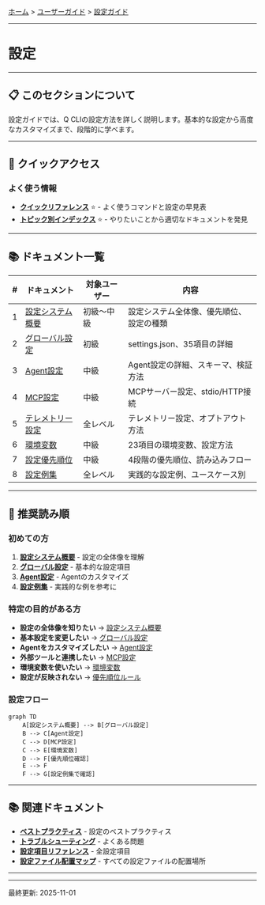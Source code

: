 [ホーム](../../README.md) > [ユーザーガイド](../README.md) > [設定ガイド](README.md)

---

# 設定


---

## 📋 このセクションについて

設定ガイドでは、Q CLIの設定方法を詳しく説明します。基本的な設定から高度なカスタマイズまで、段階的に学べます。

---

## 🚀 クイックアクセス

### よく使う情報

- **[クイックリファレンス](../07_reference/08_quick-reference.md)** ⭐ - よく使うコマンドと設定の早見表
- **[トピック別インデックス](../07_reference/09_topic-index.md)** ⭐ - やりたいことから適切なドキュメントを発見

---

## 📚 ドキュメント一覧

| # | ドキュメント | 対象ユーザー | 内容 |
|---|-------------|-------------|------|
| 1 | [設定システム概要](01_overview.md) | 初級〜中級 | 設定システム全体像、優先順位、設定の種類 |
| 2 | [グローバル設定](02_global-settings.md) | 初級 | settings.json、35項目の詳細 |
| 3 | [Agent設定](03_agent-configuration.md) | 中級 | Agent設定の詳細、スキーマ、検証方法 |
| 4 | [MCP設定](04_mcp-configuration.md) | 中級 | MCPサーバー設定、stdio/HTTP接続 |
| 5 | [テレメトリー設定](05_telemetry.md) | 全レベル | テレメトリー設定、オプトアウト方法 |
| 6 | [環境変数](06_environment-variables.md) | 中級 | 23項目の環境変数、設定方法 |
| 7 | [設定優先順位](07_priority-rules.md) | 中級 | 4段階の優先順位、読み込みフロー |
| 8 | [設定例集](08_examples.md) | 全レベル | 実践的な設定例、ユースケース別 |

---

## 🚀 推奨読み順

### 初めての方
1. **[設定システム概要](01_overview.md)** - 設定の全体像を理解
2. **[グローバル設定](02_global-settings.md)** - 基本的な設定項目
3. **[Agent設定](03_agent-configuration.md)** - Agentのカスタマイズ
4. **[設定例集](08_examples.md)** - 実践的な例を参考に

### 特定の目的がある方
- **設定の全体像を知りたい** → [設定システム概要](01_overview.md)
- **基本設定を変更したい** → [グローバル設定](02_global-settings.md)
- **Agentをカスタマイズしたい** → [Agent設定](03_agent-configuration.md)
- **外部ツールと連携したい** → [MCP設定](04_mcp-configuration.md)
- **環境変数を使いたい** → [環境変数](06_environment-variables.md)
- **設定が反映されない** → [優先順位ルール](07_priority-rules.md)

### 設定フロー

```mermaid
graph TD
    A[設定システム概要] --> B[グローバル設定]
    B --> C[Agent設定]
    C --> D[MCP設定]
    C --> E[環境変数]
    D --> F[優先順位確認]
    E --> F
    F --> G[設定例集で確認]
```

---

## 📚 関連ドキュメント

- **[ベストプラクティス](../04_best-practices/01_configuration.md)** - 設定のベストプラクティス
- **[トラブルシューティング](../06_troubleshooting/02_common-issues.md)** - よくある問題
- **[設定項目リファレンス](../07_reference/03_settings-reference.md)** - 全設定項目
- **[設定ファイル配置マップ](../07_reference/04_configuration-file-locations.md)** - すべての設定ファイルの配置場所

---


---

最終更新: 2025-11-01
